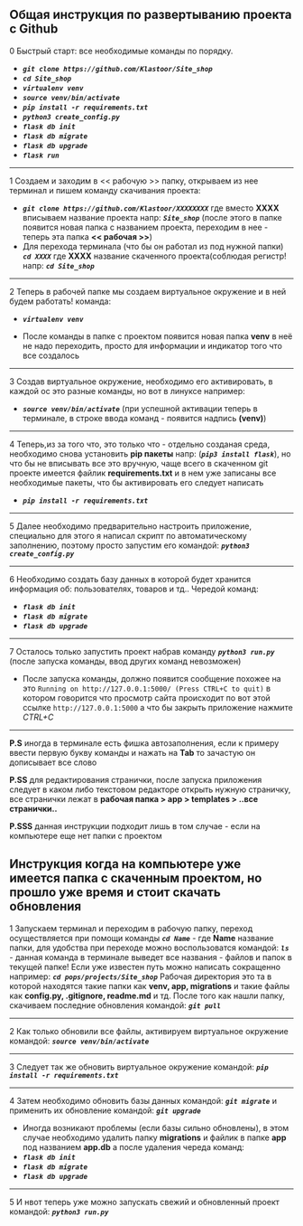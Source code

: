 ## Общая инструкция по развертыванию проекта с Github
0 Быстрый старт: все необходимые команды по порядку.

* ***`git clone https://github.com/Klastoor/Site_shop`***
* ***`cd Site_shop`***
* ***`virtualenv venv`***
* ***`source venv/bin/activate`***
* ***`pip install -r requirements.txt`***
* ***`python3 create_config.py`***
* ***` flask db init `***
* ***` flask db migrate `***
* ***` flask db upgrade `***
* ***` flask run `***

* * *

1 Создаем и заходим в << рабочую >> папку, открываем из нее терминал и пишем команду скачивания проекта:  

* ***```git clone https://github.com/Klastoor/XXXXXXXX```*** где вместо **ХХХХ** вписываем название проекта напр: ***```Site_shop```***
  (после этого в папке появится новая папка с названием проекта, переходим в нее - теперь эта папка **<< рабочая >>**)
* Для перехода терминала (что бы он работал из под нужной папки)
    ***```cd XXXX```*** где **XXXX** название скаченного проекта(соблюдая регистр! напр: ***```cd Site_shop```***

* * *

2 Теперь в рабочей папке мы создаем виртуальное окружение и в ней будем работать! команда:

* ***```virtualenv venv```***

* После команды в папке с проектом появится новая папка **venv** в неё не надо переходить, просто для информации и индикатор того что все создалось

* * *

3 Создав виртуальное окружение, необходимо его активировать, в каждой ос это разные команды, но вот в линуксе например:

* ***```source venv/bin/activate```***
 (при успешной активации теперь в терминале, в строке ввода команд - появится надпись **(venv)**)

* * *

4 Теперь,из за того что, это только что - отдельно созданая среда, необходимо снова установить **pip пакеты** напр: (***```pip3 install flask```***),
но что бы не вписывать все это вручную, чаще всего в скаченном git проекте имеется файлик **requirements.txt** и в нем уже записаны все необходимые пакеты, что бы активировать его следует написать 

* ***```pip install -r requirements.txt```***

* * *

5 Далее необходимо предварительно настроить приложение, специально для этого я написал скрипт по автоматическому заполнению, поэтому просто запустим его командой: ***`python3 create_config.py`***

* * *

6 Необходимо создать базу данных в которой будет хранится информация об: пользователях, товаров и тд.. Чередой команд:

* ***` flask db init `***
* ***` flask db migrate `***
* ***` flask db upgrade `***

* * *

7 Осталось только запустить проект набрав команду ***```python3 run.py```*** (после запуска команды, ввод других команд невозможен)

* После запуска команды, должно появится сообщение похожее на это `Running on http://127.0.0.1:5000/ (Press CTRL+C to quit)` в котором говорится что просмотр сайта происходит по вот этой ссылке `http://127.0.0.1:5000` а что бы закрыть приложение нажмите *CTRL+C*

* * *

**P.S** иногда в терминале есть фишка автозаполнения, если к примеру ввести первую букву команды и нажать на **Tab** то зачастую он дописывает все слово

**P.SS** для редактирования странички, после запуска приложения следует в каком либо текстовом редакторе открыть нужную страничку, все странички лежат в **рабочая папка > app > templates > ..все странички..**

**P.SSS** данная инструкции подходит лишь в том случае - если на компьютере еще нет папки с проектом

## Инструкция когда на компьютере уже имеется папка с скаченным проектом, но прошло уже время и стоит скачать обновления
1 Запускаем терминал и переходим в рабочую папку, переход осуществляется при помощи команды ***`cd Name`*** - где **Name** название папки, для удобства при переходе можно воспользоватся командой: ***`ls`*** - данная команда в терминале выведет все названия - файлов и папок в текущей папке! Если уже известен путь можно написать сокращенно например: ***` cd pops/projects/Site_shop `*** Рабочая директория это та в которой находятся такие папки как **venv, app, migrations** и такие файлы как **config.py, .gitignore, readme.md** и тд. После того как нашли папку, скачиваем последние обновления командой: ***`git pull`***

* * *

2 Как только обновили все файлы, активируем виртуальное окружение командой: ***`source venv/bin/activate`***

* * *

3 Следует так же обновить виртуальное окружение командой: ***`pip install -r requirements.txt`***


* * *

4 Затем необходимо обновить базы данных командой: ***`git migrate`*** и применить их обновление командой: ***`git upgrade`*** 

* Иногда возникают проблемы (если базы сильно обновлены), в этом случае необходимо удалить папку **migrations** и файлик в папке **app** под названием **app.db** а после удаления череда команд:
* ***` flask db init `***
* ***` flask db migrate `***
* ***` flask db upgrade `***

* * *

5 И нвот теперь уже можно запускать свежий и обновленный проект командой: ***`python3 run.py`***
